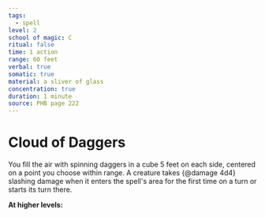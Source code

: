 ```yaml
---
tags:
  - spell
level: 2
school of magic: C
ritual: false
time: 1 action
range: 60 feet
verbal: true
somatic: true
material: a sliver of glass
concentration: true
duration: 1 minute
source: PHB page 222
---
```

# Cloud of Daggers
You fill the air with spinning daggers in a cube 5 feet on each side, centered on a point you choose within range. A creature takes {@damage 4d4} slashing damage when it enters the spell's area for the first time on a turn or starts its turn there.

**At higher levels:** 